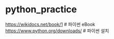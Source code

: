 # python_practice

https://wikidocs.net/book/1 # 파이썬 eBook
https://www.python.org/downloads/ # 파이썬 설치
